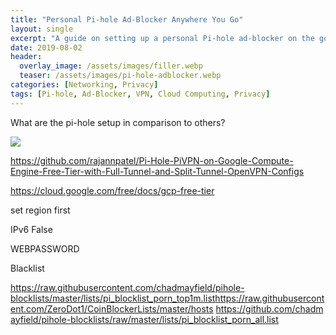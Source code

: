 ```yaml
---
title: "Personal Pi-hole Ad-Blocker Anywhere You Go"
layout: single
excerpt: "A guide on setting up a personal Pi-hole ad-blocker on the go using cloud services and VPN for network-wide ad blocking."
date: 2019-08-02
header:
  overlay_image: /assets/images/filler.webp
  teaser: /assets/images/pi-hole-adblocker.webp
categories: [Networking, Privacy]
tags: [Pi-hole, Ad-Blocker, VPN, Cloud Computing, Privacy]
---
```


What are the pi-hole setup in comparison to others?  

  


[![](https://blogger.googleusercontent.com/img/b/R29vZ2xl/AVvXsEiqFwhzQTt4y1YgBH34vsXR4bezNo8Ej-tGHyqvu55oTwAKsdYcmP6mU2esmciIXVHijL3yPzGrpvZEvXxk_zBZh3JjkMARWKTW39tcNnkgIWOqRhmMW6cRf3KeCXU5opgj2P24ZYgBBQ0/s640/pihole.JPG)](https://blogger.googleusercontent.com/img/b/R29vZ2xl/AVvXsEiqFwhzQTt4y1YgBH34vsXR4bezNo8Ej-tGHyqvu55oTwAKsdYcmP6mU2esmciIXVHijL3yPzGrpvZEvXxk_zBZh3JjkMARWKTW39tcNnkgIWOqRhmMW6cRf3KeCXU5opgj2P24ZYgBBQ0/s1600/pihole.JPG)
  

  

<https://github.com/rajannpatel/Pi-Hole-PiVPN-on-Google-Compute-Engine-Free-Tier-with-Full-Tunnel-and-Split-Tunnel-OpenVPN-Configs>  

  

<https://cloud.google.com/free/docs/gcp-free-tier>  

  

  

set region first  

IPv6 False  

WEBPASSWORD  

  

  

  

Blacklist  

<https://raw.githubusercontent.com/chadmayfield/pihole-blocklists/master/lists/pi_blocklist_porn_top1m.list><https://raw.githubusercontent.com/ZeroDot1/CoinBlockerLists/master/hosts> <https://github.com/chadmayfield/pihole-blocklists/raw/master/lists/pi_blocklist_porn_all.list>
